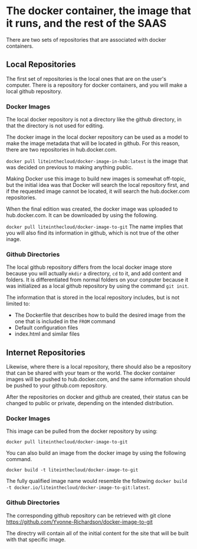 # The docker container, the image that it runs, and the rest of the SAAS
There are two sets of repositories that are associated with docker containers.

## Local Repositories
The first set of repositories is the local ones that are on the user's computer.  There is a repository for docker containers, and you will make a local github repository. 

### Docker Images
The local docker repository is not a directory like the github directory, in that the directory is not used for editing.

The docker image in the local docker repository can be used as a model to make the image metadata that will be located in github. For this reason, there are two repositories in hub.docker.com.

```docker pull liteinthecloud/docker-image-in-hub:latest``` is the image that was decided on previous to making anything public.

Making Docker use this image to build new images is somewhat off-topic, but the initial idea was that Docker will search the local repository first, and if the requested image cannot be located, it will search the hub.docker.com repositories.

When the final edition was created, the docker image was uploaded to hub.docker.com.  It can be downloaded by using the following.

```docker pull liteinthecloud/docker-image-to-git```
The name implies that you will also find its information in github, which is not true of the other inage.

### Github Directories
The local github repository differs from the local docker image store because you will actually ```mkdir``` a directory, ```cd``` to it, and add content and folders. It is differentiated from normal folders on your conputer because it was initialized as a local github repository by using the command ```git init```.

The information that is stored in the local repository includes, but is not limited to:
* The Dockerfile that describes how to build the desired image from the one that is included in the ```FROM``` command
* Default configuration files
* index.html and similar files

## Internet Repositories
Likewise, where there is a local repository, there should also be a repository that can be shared with your team or the world. The docker container images will be pushed to hub.docker.com, and the same information should be pushed to your github.com repository.

After the repositories on docker and github are created, their status can be changed to public or private, depending on the intended distribution.

### Docker Images

This image can be pulled from the docker repository by using:
```
docker pull liteinthecloud/docker-image-to-git
```
You can also build an image from the docker image by using the following command.

```docker build -t liteinthecloud/docker-image-to-git```

The fully qualified image name would resemble the following
```docker build -t docker.io/liteinthecloud/docker-image-to-git:latest```.

### Github Directories

The corresponding github repository can be retrieved with 
git clone https://github.com/Yvonne-Richardson/docker-image-to-git

The directry will contain all of the initial content for the site that will be built with that specific image.
